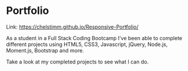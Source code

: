# Portfolio

Link: https://chelstimm.github.io/Responsive-Portfolio/

As a student in a Full Stack Coding Bootcamp I've been able to complete different projects using HTML5, CSS3, Javascript, jQuery, Node.js, Moment.js, Bootstrap and more.

Take a look at my completed projects to see what I can do. 
